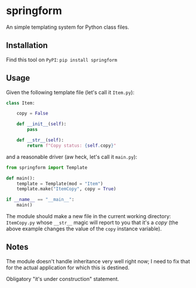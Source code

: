 # springform

An simple templating system for Python class files.

## Installation

Find this tool on `PyPI`: `pip install springform`

## Usage

Given the following template file (let's call it `Item.py`):

```python
class Item:

    copy = False

    def __init__(self):
        pass

    def __str__(self):
        return f"Copy status: {self.copy}"
```

and a reasonable driver (aw heck, let's call it `main.py`):

```python
from springform import Template

def main():
    template = Template(mod = "Item")
    template.make("ItemCopy", copy = True)

if __name__ == "__main__":
    main()
```

The module should make a new file in the current working directory: `ItemCopy.py`
whose `__str__` magic will report to you that it's a _copy_ (the above example changes
the value of the `copy` instance variable).

## Notes

The module doesn't handle inheritance very well right now; I need to fix that for the
actual application for which this is destined.

Obligatory "it's under construction" statement.
